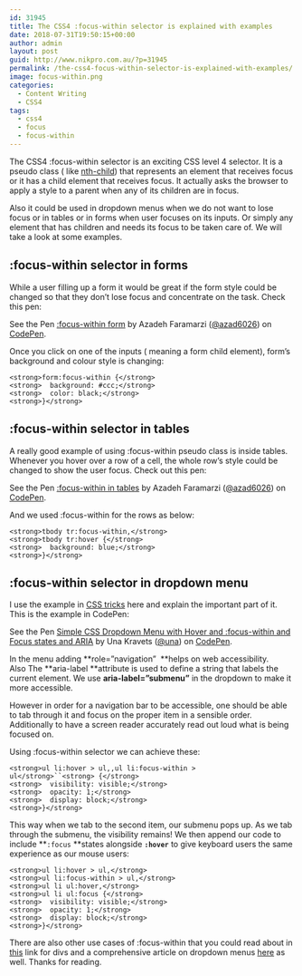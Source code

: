 ```yaml
---
id: 31945
title: The CSS4 :focus-within selector is explained with examples
date: 2018-07-31T19:50:15+00:00
author: admin
layout: post
guid: http://www.nikpro.com.au/?p=31945
permalink: /the-css4-focus-within-selector-is-explained-with-examples/
image: focus-within.png
categories:
  - Content Writing
  - CSS4
tags:
  - css4
  - focus
  - focus-within
---
```

The CSS4 :focus-within selector is an exciting CSS level 4 selector. It is a pseudo class ( like [nth-child](http://www.nikpro.com.au/the-css-nth-child-selector-explained-with-examples/)) that represents an element that receives focus or it has a child element that receives focus. It actually asks the browser to apply a style to a parent when any of its children are in focus. 

Also it could be used in dropdown menus when we do not want to lose focus or in tables or in forms when user focuses on its inputs. Or simply any element that has children and needs its focus to be taken care of. We will take a look at some examples.

## :focus-within selector in forms

While a user filling up a form it would be great if the form style could be changed so that they don&#8217;t lose focus and concentrate on the task. Check this pen:

<p class="codepen" data-height="265" data-theme-id="0" data-slug-hash="rrpgej" data-default-tab="html,result" data-user="azad6026" data-pen-title=":focus-within form">
  See the Pen <a href="https://codepen.io/azad6026/pen/rrpgej/">:focus-within form</a> by Azadeh Faramarzi (<a href="https://codepen.io/azad6026">@azad6026</a>) on <a href="https://codepen.io">CodePen</a>.
</p>



Once you click on one of the inputs ( meaning a form child element), form&#8217;s background and colour style is changing:

`<strong>form:focus-within {</strong>`  
`<strong>  background: #ccc;</strong>`  
`<strong>  color: black;</strong>`  
`<strong>}</strong>`

## :focus-within selector in tables

A really good example of using :focus-within pseudo class is inside tables. Whenever you hover over a row of a cell, the whole row&#8217;s style could be changed to show the user focus. Check out this pen:

<p class="codepen" data-height="265" data-theme-id="0" data-slug-hash="YjYbxR" data-default-tab="html,result" data-user="azad6026" data-pen-title=":focus-within in tables">
  See the Pen <a href="https://codepen.io/azad6026/pen/YjYbxR/">:focus-within in tables</a> by Azadeh Faramarzi (<a href="https://codepen.io/azad6026">@azad6026</a>) on <a href="https://codepen.io">CodePen</a>.
</p>



And we used :focus-within for the rows as below:

`<strong>tbody tr:focus-within,</strong>`  
`<strong>tbody tr:hover {</strong>`  
`<strong>  background: blue;</strong>`  
`<strong>}</strong>`

## :focus-within selector in dropdown menu

I use the example in <a href="https://css-tricks.com/solved-with-css-dropdown-menus/" target="_blank" rel="noopener noreferrer">CSS tricks</a> here and explain the important part of it. This is the example in CodePen:

<p class="codepen" data-height="265" data-theme-id="0" data-slug-hash="pVvXmK" data-default-tab="css,result" data-user="una" data-pen-title="Simple CSS Dropdown Menu with Hover and :focus-within and Focus states and ARIA">
  See the Pen <a href="https://codepen.io/una/pen/pVvXmK/">Simple CSS Dropdown Menu with Hover and :focus-within and Focus states and ARIA</a> by Una Kravets (<a href="https://codepen.io/una">@una</a>) on <a href="https://codepen.io">CodePen</a>.
</p>



In the menu adding **role=&#8221;navigation&#8221;  **helps on web accessibility. Also The **aria-label **attribute is used to define a string that labels the current element. We use **aria-label=&#8221;submenu&#8221;** in the dropdown to make it more accessible.

However in order for a navigation bar to be accessible, one should be able to tab through it and focus on the proper item in a sensible order. Additionally to have a screen reader accurately read out loud what is being focused on.

Using :focus-within selector we can achieve these:

`<strong>ul li:hover > ul,,ul li:focus-within > ul</strong>``<strong> {</strong>`  
`<strong>  visibility: visible;</strong>`  
`<strong>  opacity: 1;</strong>`  
`<strong>  display: block;</strong>`  
`<strong>}</strong>`

This way when we tab to the second item, our submenu pops up. As we tab through the submenu, the visibility remains! We then append our code to include **`:focus` **states alongside **`:hover`** to give keyboard users the same experience as our mouse users:

`<strong>ul li:hover > ul,</strong>`  
`<strong>ul li:focus-within > ul,</strong>`  
`<strong>ul li ul:hover,</strong>`  
`<strong>ul li ul:focus {</strong>`  
`<strong>  visibility: visible;</strong>`  
`<strong>  opacity: 1;</strong>`  
`<strong>  display: block;</strong>`  
`<strong>}</strong>`

There are also other use cases of :focus-within that you could read about in <a href="https://css-tricks.com/keeping-parent-visible-child-focus/" target="_blank" rel="noopener noreferrer">this</a> link for divs and a comprehensive article on dropdown menus <a href="https://css-tricks.com/solved-with-css-dropdown-menus/" target="_blank" rel="noopener noreferrer">here</a> as well. Thanks for reading.